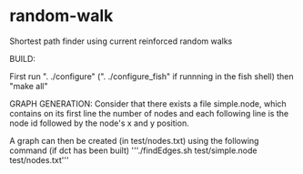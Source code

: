 random-walk
===========

Shortest path finder using current reinforced random walks

BUILD:

First run ". ./configure" (". ./configure_fish" if runnning in the fish shell) then "make all"

GRAPH GENERATION:
Consider that there exists a file simple.node, which contains on its first line the number of nodes 
and each following line is the node id followed by the node's x and y position.

A graph can then be created (in test/nodes.txt) using the following command (if dct has been built)
'''./findEdges.sh test/simple.node test/nodes.txt'''
